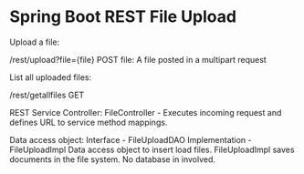 # Spring Boot REST File Upload


  Upload a file:
  
  /rest/upload?file={file} POST
  file: A file posted in a multipart request
  
  List all uploaded files:
  
  /rest/getallfiles GET
  
  REST Service Controller: 
  FileController - 
  Executes incoming request and defines URL to service method mappings. 
  
  Data access object:
  Interface - FileUploadDAO
  Implementation - FileUploadImpl
  Data access object to insert load files. FileUploadImpl saves documents in the file system. No database in involved.
  
  
  
